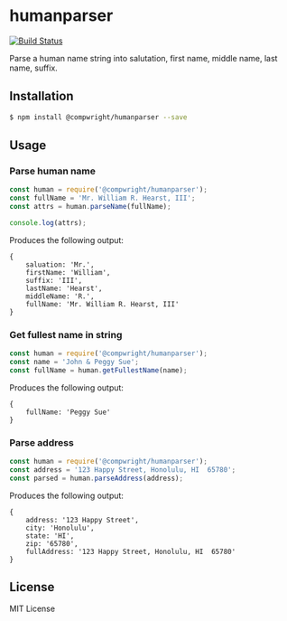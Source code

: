 # humanparser

[![Build Status](https://travis-ci.org/compwright/humanparser.svg?branch=master)](https://travis-ci.org/compwright/humanparser)

Parse a human name string into salutation, first name, middle name, last name, suffix.

## Installation

```bash
$ npm install @compwright/humanparser --save
```

## Usage

### Parse human name    

```javascript
const human = require('@compwright/humanparser');
const fullName = 'Mr. William R. Hearst, III';
const attrs = human.parseName(fullName);

console.log(attrs);
```

Produces the following output:
    
    { 
        saluation: 'Mr.',
        firstName: 'William',
        suffix: 'III',
        lastName: 'Hearst',
        middleName: 'R.',
        fullName: 'Mr. William R. Hearst, III'
    }
      
### Get fullest name in string

```javascript
const human = require('@compwright/humanparser');
const name = 'John & Peggy Sue';
const fullName = human.getFullestName(name);
```

Produces the following output:

    {
        fullName: 'Peggy Sue'
    }
      
### Parse address

```javascript
const human = require('@compwright/humanparser');
const address = '123 Happy Street, Honolulu, HI  65780';
const parsed = human.parseAddress(address);
```

Produces the following output:

    {
        address: '123 Happy Street',
        city: 'Honolulu',
        state: 'HI',
        zip: '65780',
        fullAddress: '123 Happy Street, Honolulu, HI  65780'
    }

## License

MIT License
